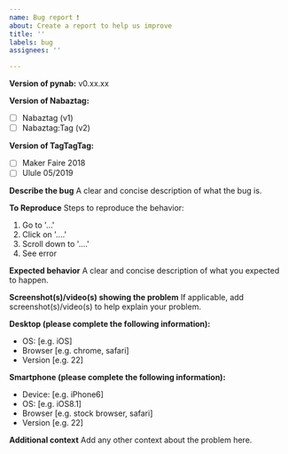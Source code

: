 ```yaml
---
name: Bug report ❗️
about: Create a report to help us improve
title: ''
labels: bug
assignees: ''

---
```


**Version of pynab:** v0.xx.xx

**Version of Nabaztag:**

- [ ] Nabaztag (v1)
- [ ] Nabaztag:Tag (v2)

**Version of TagTagTag:**

- [ ] Maker Faire 2018
- [ ] Ulule 05/2019

**Describe the bug**
A clear and concise description of what the bug is.

**To Reproduce**
Steps to reproduce the behavior:
1. Go to '...'
2. Click on '....'
3. Scroll down to '....'
4. See error

**Expected behavior**
A clear and concise description of what you expected to happen.

**Screenshot(s)/video(s) showing the problem**
If applicable, add screenshot(s)/video(s) to help explain your problem.

<!-- If applicable, always include if unsure. -->

**Desktop (please complete the following information):**
 - OS: [e.g. iOS]
 - Browser [e.g. chrome, safari]
 - Version [e.g. 22]

**Smartphone (please complete the following information):**
 - Device: [e.g. iPhone6]
 - OS: [e.g. iOS8.1]
 - Browser [e.g. stock browser, safari]
 - Version [e.g. 22]

**Additional context**
Add any other context about the problem here.
